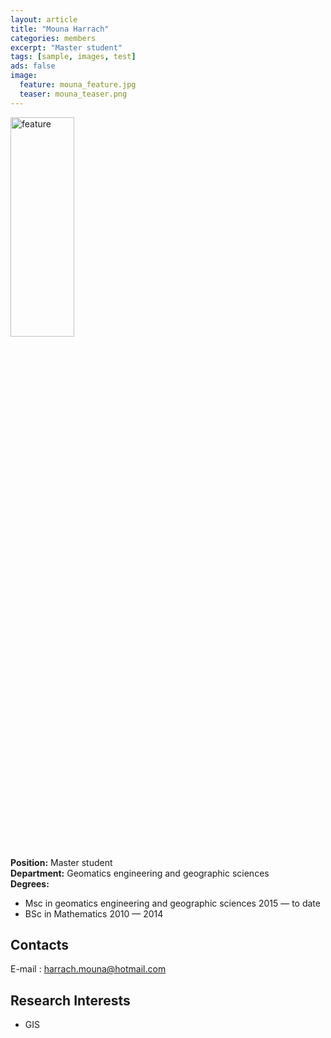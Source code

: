 ```yaml
---
layout: article
title: "Mouna Harrach"
categories: members
excerpt: "Master student"
tags: [sample, images, test]
ads: false
image: 
  feature: mouna_feature.jpg 
  teaser: mouna_teaser.png
---
```


<div><img style="width: 45%; height: 30%" src="{{ site.url }}/images/{{ page.image.feature }}" alt="feature" ></div>

**Position:** Master student <br/>
**Department:** Geomatics engineering and geographic sciences <br/>
**Degrees:** <br/>
* Msc in geomatics engineering and geographic sciences 2015 — to date
* BSc in Mathematics  2010 — 2014 <br/>

## Contacts

E-mail : harrach.mouna@hotmail.com <br/>

## Research Interests

* GIS

